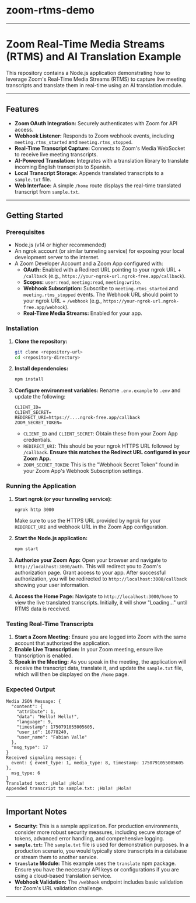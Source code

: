 # zoom-rtms-demo

---

# Zoom Real-Time Media Streams (RTMS) and AI Translation Example

This repository contains a Node.js application demonstrating how to leverage Zoom's Real-Time Media Streams (RTMS) to capture live meeting transcripts and translate them in real-time using an AI translation module.

-----

## Features

  * **Zoom OAuth Integration:** Securely authenticates with Zoom for API access.
  * **Webhook Listener:** Responds to Zoom webhook events, including `meeting.rtms_started` and `meeting.rtms_stopped`.
  * **Real-Time Transcript Capture:** Connects to Zoom's Media WebSocket to receive live meeting transcripts.
  * **AI-Powered Translation:** Integrates with a translation library to translate incoming English transcripts to Spanish.
  * **Local Transcript Storage:** Appends translated transcripts to a `sample.txt` file.
  * **Web Interface:** A simple `/home` route displays the real-time translated transcript from `sample.txt`.

-----

## Getting Started

### Prerequisites

  * Node.js (v14 or higher recommended)
  * An ngrok account (or similar tunneling service) for exposing your local development server to the internet.
  * A Zoom Developer Account and a Zoom App configured with:
      * **OAuth:** Enabled with a Redirect URL pointing to your ngrok URL + `/callback` (e.g., `https://your-ngrok-url.ngrok-free.app/callback`).
      * **Scopes:** `user:read`, `meeting:read`, `meeting:write`.
      * **Webhook Subscription:** Subscribe to `meeting.rtms_started` and `meeting.rtms_stopped` events. The Webhook URL should point to your ngrok URL + `/webhook` (e.g., `https://your-ngrok-url.ngrok-free.app/webhook`).
      * **Real-Time Media Streams:** Enabled for your app.

### Installation

1.  **Clone the repository:**

    ```bash
    git clone <repository-url>
    cd <repository-directory>
    ```

2.  **Install dependencies:**

    ```bash
    npm install
    ```

3.  **Configure environment variables:**
    Rename `.env.example` to `.env` and update the following:

    ```
    CLIENT_ID=  
    CLIENT_SECRET=  
    REDIRECT_URI=https://....ngrok-free.app/callback  
    ZOOM_SECRET_TOKEN=
    ```

      * `CLIENT_ID` and `CLIENT_SECRET`: Obtain these from your Zoom App credentials.
      * `REDIRECT_URI`: This should be your ngrok HTTPS URL followed by `/callback`. **Ensure this matches the Redirect URL configured in your Zoom App.**
      * `ZOOM_SECRET_TOKEN`: This is the "Webhook Secret Token" found in your Zoom App's Webhook Subscription settings.

### Running the Application

1.  **Start ngrok (or your tunneling service):**

    ```bash
    ngrok http 3000
    ```

    Make sure to use the HTTPS URL provided by ngrok for your `REDIRECT_URI` and webhook URL in the Zoom App configuration.

2.  **Start the Node.js application:**

    ```bash
    npm start
    ```

3.  **Authorize your Zoom App:**
    Open your browser and navigate to `http://localhost:3000/auth`. This will redirect you to Zoom's authorization page. Grant access to your app. After successful authorization, you will be redirected to `http://localhost:3000/callback` showing your user information.

4.  **Access the Home Page:**
    Navigate to `http://localhost:3000/home` to view the live translated transcripts. Initially, it will show "Loading..." until RTMS data is received.

### Testing Real-Time Transcripts

1.  **Start a Zoom Meeting:** Ensure you are logged into Zoom with the same account that authorized the application.
2.  **Enable Live Transcription:** In your Zoom meeting, ensure live transcription is enabled.
3.  **Speak in the Meeting:** As you speak in the meeting, the application will receive the transcript data, translate it, and update the `sample.txt` file, which will then be displayed on the `/home` page.

### Expected Output

```
Media JSON Message: {
  "content": {
    "attribute": 1,
    "data": "Hello! Hello!",
    "language": 9,
    "timestamp": 1750791055005605,
    "user_id": 16778240,
    "user_name": "Fabian Valle"
  },
  "msg_type": 17
}
Received signaling message: {
  event: { event_type: 1, media_type: 8, timestamp: 1750791055005605 },
  msg_type: 6
}
Translated text: ¡Hola! ¡Hola!
Appended transcript to sample.txt: ¡Hola! ¡Hola!

```

-----

## Important Notes

  * **Security:** This is a sample application. For production environments, consider more robust security measures, including secure storage of tokens, advanced error handling, and comprehensive logging.
  * **`sample.txt`:** The `sample.txt` file is used for demonstration purposes. In a production scenario, you would typically store transcripts in a database or stream them to another service.
  * **`translate` Module:** This example uses the `translate` npm package. Ensure you have the necessary API keys or configurations if you are using a cloud-based translation service.
  * **Webhook Validation:** The `/webhook` endpoint includes basic validation for Zoom's URL validation challenge.

-----
